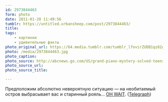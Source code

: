 ```yaml
---
id: 2973844463
form: photo
date: 2011-01-28 11:49:56
tumblr: https://untitled.urbansheep.com/post/2973844463/
title:
tags:
    - картинки
    - удивительные факты
photo_original_url: https://64.media.tumblr.com/tumblr_lfovirZUDB1qz82gvo1_640.jpg
photo: /media/2973844463.jpg
photo_caption: 
photo_source: http://abcnews.go.com/US/grand-piano-mystery-solved-teens-leave-piano-miami/story?id=12772259
photo_source_url:
photo_source_title:

---
```


<p>Предположим абсолютно невероятную ситуацию — на необитаемый остров выбрасывает вас и старинный рояль… <a href="http://abcnews.go.com/US/grand-piano-mystery-solved-teens-leave-piano-miami/story?id=12772259">OH WAIT</a>. (<a href="http://www.telegraph.co.uk/news/worldnews/northamerica/usa/8285549/Piano-on-beach-sparks-mystery.html">Telegraph</a>)</p>
